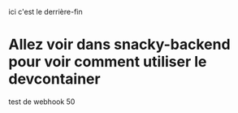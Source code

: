 ici c'est le derrière-fin

# Allez voir dans snacky-backend pour voir comment utiliser le devcontainer

test de webhook 50
